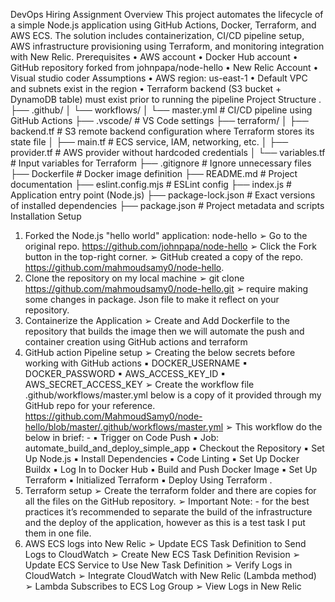 DevOps Hiring Assignment
Overview
This project automates the lifecycle of a simple Node.js application using GitHub Actions, 
Docker, Terraform, and AWS ECS. The solution includes containerization, CI/CD pipeline setup, 
AWS infrastructure provisioning using Terraform, and monitoring integration with New Relic.
Prerequisites
• AWS account
• Docker Hub account
• GitHub repository forked from johnpapa/node-hello
• New Relic Account
• Visual studio coder
Assumptions
• AWS region: us-east-1
• Default VPC and subnets exist in the region
• Terraform backend (S3 bucket + DynamoDB table) must exist prior to running the 
pipeline
Project Structure
.
├── .github/
│ └── workflows/
│ └── master.yml # CI/CD pipeline using GitHub Actions
├── .vscode/ # VS Code settings 
├── terraform/ 
│ ├── backend.tf # S3 remote backend configuration where Terraform stores its state file
│ ├── main.tf # ECS service, IAM, networking, etc.
│ ├── provider.tf # AWS provider without hardcoded credentials
│ └── variables.tf # Input variables for Terraform
├── .gitignore # Ignore unnecessary files 
├── Dockerfile # Docker image definition
├── README.md # Project documentation
├── eslint.config.mjs # ESLint config
├── index.js # Application entry point (Node.js)
├── package-lock.json # Exact versions of installed dependencies
├── package.json # Project metadata and scripts
Installation Setup
1. Forked the Node.js "hello world" application: node-hello
➢ Go to the original repo.
https://github.com/johnpapa/node-hello
➢ Click the Fork button in the top-right corner.
➢ GitHub created a copy of the repo.
https://github.com/mahmoudsamy0/node-hello.
2. Clone the repository on my local machine
➢ git clone https://github.com/mahmoudsamy0/node-hello.git
➢ require making some changes in package. Json file to make it reflect on your
repository.
3. Containerize the Application
➢ Create and Add Dockerfile to the repository that builds the image then we 
will automate the push and container creation using GitHub actions and 
terraform
4. GitHub action Pipeline setup
➢ Creating the below secrets before working with GitHub actions
▪ DOCKER_USERNAME
▪ DOCKER_PASSWORD
▪ AWS_ACCESS_KEY_ID
▪ AWS_SECRET_ACCESS_KEY
➢ Create the workflow file .github/workflows/master.yml below is a copy of it 
provided through my GitHub repo for your reference.
 https://github.com/MahmoudSamy0/node-hello/blob/master/.github/workflows/master.yml
➢ This workflow do the below in brief: -
▪ Trigger on Code Push
▪ Job: automate_build_and_deploy_simple_app
▪ Checkout the Repository
▪ Set Up Node.js
▪ Install Dependencies
▪ Code Linting
▪ Set Up Docker Buildx
▪ Log In to Docker Hub
▪ Build and Push Docker Image
▪ Set Up Terraform
▪ Initialized Terraform
▪ Deploy Using Terraform
.
5. Terraform setup
➢ Create the terraform folder and there are copies for all the files on the GitHub
repository.
➢ Important Note: - for the best practices it’s recommended to separate the build 
of the infrastructure and the deploy of the application, however as this is a test 
task I put them in one file.
6. AWS ECS logs into New Relic
➢ Update ECS Task Definition to Send Logs to CloudWatch
➢ Create New ECS Task Definition Revision
➢ Update ECS Service to Use New Task Definition
➢ Verify Logs in CloudWatch
➢ Integrate CloudWatch with New Relic (Lambda method)
➢ Lambda Subscribes to ECS Log Group
➢ View Logs in New Relic